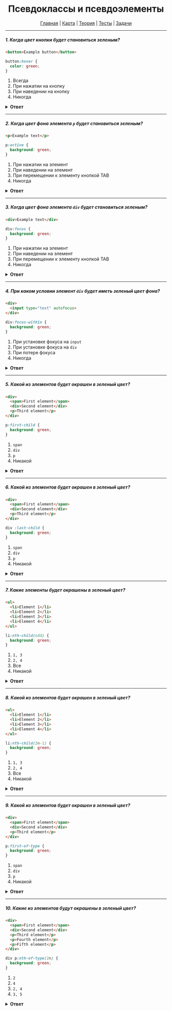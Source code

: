 <div align="center">

# Псевдоклассы и псевдоэлементы

[Главная](https://github.com/dollaween/junior-roadmap/)
|
[Карта](/roadmap/README.md)
|
[Теория](/theory/README.md)
|
[Тесты](/tests/README.md)
|
[Задачи](/tasks/README.md)

</div>

---

##### 1. Когда цвет кнопки будет становиться зеленым?

```html
<button>Example button</button>
```

```css
button:hover {
  color: green;
}
```

1. Всегда
2. При нажатии на кнопку
3. При наведении на кнопку
4. Никогда

<details><summary><b>Ответ</b></summary>
<p>

  **Ответ: 3**

  Псевдокласс `:hover` срабатывает, когда пользователь наводит на элемент мышью.

</p>
</details>

---

##### 2. Когда цвет фона элемента `p` будет становиться зеленым?

```html
<p>Example text</p>
```

```css
p:active {
  background: green;
}
```

1. При нажатии на элемент
2. При наведении на элемент
3. При перемещении к элементу кнопкой TAB
4. Никогда

<details><summary><b>Ответ</b></summary>
<p>

  **Ответ: 1**

  Псевдокласс `:active` срабатывает, когда пользователь активирует элемент.

</p>
</details>

---

##### 3. Когда цвет фона элемента `div` будет становиться зеленым?

```html
<div>Example text</div>
```

```css
div:focus {
  background: green;
}
```

1. При нажатии на элемент
2. При наведении на элемент
3. При перемещении к элементу кнопкой TAB
4. Никогда

<details><summary><b>Ответ</b></summary>
<p>

  **Ответ: 4**

  Псевдокласс `:focus` срабатывает, когда пользователь устанавливает фокус на элементе. Но не все элементы имеют состояние "фокус" (например, `div`), его нужно добавить вручную. Для этого необходимо добавить нужному элементу атрибут `tabindex`.

</p>
</details>

---

##### 4. При каком условии элемент `div` будет иметь зеленый цвет фона?

```html
<div>
  <input type="text" autofocus>
</div>
```

```css
div:focus-within {
  background: green;
}
```

1. При установке фокуса на `input`
2. При установке фокуса на `div`
3. При потере фокуса
4. Никогда

<details><summary><b>Ответ</b></summary>
<p>

  **Ответ: 1**

  Псевдокласс `:focus-within` срабатывает, когда либо сам элемент имеет фокус, либо содержит элемент, который имеет фокус. Без атрибута `tabindex` на `div` установить фокус нельзя.

</p>
</details>

---

##### 5. Какой из элементов будет окрашен в зеленый цвет?

```html
<div>
  <span>First element</span>
  <div>Second element</div>
  <p>Third element</p>
</div>
```

```css
p:first-child {
  background: green;
}
```

1. `span`
2. `div`
3. `p`
4. Никакой

<details><summary><b>Ответ</b></summary>
<p>

  **Ответ: 4**

  Псевдокласс `:first-child` — находит элемент, который является первым в своем родителе.

  Элемент `p` — не является первым в списке.

</p>
</details>

---

##### 6. Какой из элементов будет окрашен в зеленый цвет?

```html
<div>
  <span>First element</span>
  <div>Second element</div>
  <p>Third element</p>
</div>
```

```css
div :last-child {
  background: green;
}
```

1. `span`
2. `div`
3. `p`
4. Никакой

<details><summary><b>Ответ</b></summary>
<p>

  **Ответ: 3**

  Псевдокласс `:last-child` — находит элемент, который является последним в своем родителе.

  Запись вида `div :last-child` (с пробелом перед двоеточием) аналогична записи `div *:last-child` — то есть будет найдет любой последний элемент внутри элемента `div`.

</p>
</details>

---

##### 7. Какие элементы будет окрашены в зеленый цвет?

```html
<ul>
  <li>Element 1</li>
  <li>Element 2</li>
  <li>Element 3</li>
  <li>Element 4</li>
</ul>
```

```css
li:nth-child(odd) {
  background: green;
}
```

1. `1, 3`
2. `2, 4`
3. Все
4. Никакой

<details><summary><b>Ответ</b></summary>
<p>

  **Ответ: 2**
  
  Псевдокласс `:nth-child()` — находит элемент на указанной позиции.

  Кроме указания конкретного элемента, поддерживаются два ключевых слова:
  - even — все нечетные элементы.
  - odd — все четные элементы.

</p>
</details>


---

##### 8. Какой из элементов будет окрашен в зеленый цвет?

```html
<ul>
  <li>Element 1</li>
  <li>Element 2</li>
  <li>Element 3</li>
  <li>Element 4</li>
</ul>
```

```css
li:nth-child(2n-1) {
  background: green;
}
```

1. `1, 3`
2. `2, 4`
3. Все
4. Никакой

<details><summary><b>Ответ</b></summary>
<p>

  **Ответ: 1**

  Псевдокласс `:nth-child(2n - 1)` — находит каждый второй элемент, начиная с первого. Такая запись аналогична записи `:nth-child(even)`.

</p>
</details>

---

##### 9. Какой из элементов будет окрашен в зеленый цвет?

```html
<div>
  <span>First element</span>
  <div>Second element</div>
  <p>Third element</p>
</div>
```

```css
p:first-of-type {
  background: green;
}
```

1. `span`
2. `div`
3. `p`
4. Никакой

<details><summary><b>Ответ</b></summary>
<p>

  **Ответ: 3**

  Псевдокласс `:first-of-type` находит первый элемент указанного типа (тега).

</p>
</details>

---

##### 10. Какие из элементов будут окрашены в зеленый цвет?

```html
<div>
  <span>First element</span>
  <div>Second element</div>
  <p>Third element</p>
  <p>Fourth element</p>
  <p>Fifth element</p>
</div>
```

```css
div p:nth-of-type(2n) {
  background: green;
}
```

1. `2`
2. `4`
3. `2, 4`
4. `3, 5`

<details><summary><b>Ответ</b></summary>
<p>

  **Ответ: 2**

  Псевдокласс `:nth-of-type()` — действует по аналогии с `:nth-child()`, но находит только элементы указанного типа (тега).

  Запись `p:nth-of-type(2n)` означает: найти каждый второй элемент `p`.

</p>
</details>


